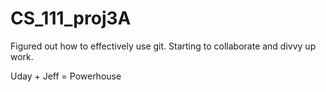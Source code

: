 # CS_111_proj3A

Figured out how to effectively use git. Starting to collaborate and divvy up work.

Uday + Jeff = Powerhouse
